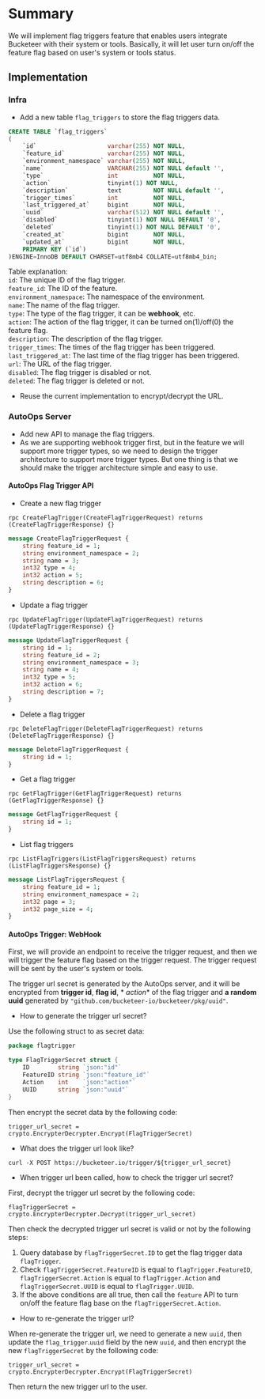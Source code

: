 # Summary

We will implement flag triggers feature that enables users integrate Bucketeer with their system or tools. Basically, it
will let user turn on/off the feature flag based on user's system or tools status.

## Implementation

### Infra

* Add a new table `flag_triggers` to store the flag triggers data.

```sql
CREATE TABLE `flag_triggers`
(
    `id`                    varchar(255) NOT NULL,
    `feature_id`            varchar(255) NOT NULL,
    `environment_namespace` varchar(255) NOT NULL,
    `name`                  VARCHAR(255) NOT NULL default '',
    `type`                  int          NOT NULL,
    `action`                tinyint(1) NOT NULL,
    `description`           text         NOT NULL default '',
    `trigger_times`         int          NOT NULL,
    `last_triggered_at`     bigint       NOT NULL,
    `uuid`                  varchar(512) NOT NULL default '',
    `disabled`              tinyint(1) NOT NULL DEFAULT '0',
    `deleted`               tinyint(1) NOT NULL DEFAULT '0',
    `created_at`            bigint       NOT NULL,
    `updated_at`            bigint       NOT NULL,
    PRIMARY KEY (`id`)
)ENGINE=InnoDB DEFAULT CHARSET=utf8mb4 COLLATE=utf8mb4_bin;
```

Table explanation:\
`id`: The unique ID of the flag trigger.\
`feature_id`: The ID of the feature. \
`environment_namespace`: The namespace of the environment.\
`name`: The name of the flag trigger.\
`type`: The type of the flag trigger, it can be **webhook**, etc.\
`action`: The action of the flag trigger, it can be turned on(1)/off(0) the feature flag.\
`description`: The description of the flag trigger.\
`trigger_times`: The times of the flag trigger has been triggered. \
`last_triggered_at`: The last time of the flag trigger has been triggered.\
`url`: The URL of the flag trigger. \
`disabled`: The flag trigger is disabled or not.\
`deleted`: The flag trigger is deleted or not.

* Reuse the current implementation to encrypt/decrypt the URL.

### AutoOps Server

* Add new API to manage the flag triggers.
* As we are supporting webhook trigger first, but in the feature we will support more trigger types, so we need to
  design the trigger architecture to support more trigger types. But one thing is that we should make the trigger
  architecture simple and easy to use.

#### AutoOps Flag Trigger API

- Create a new flag trigger

```Grpc
rpc CreateFlagTrigger(CreateFlagTriggerRequest) returns (CreateFlagTriggerResponse) {}
```

```proto
message CreateFlagTriggerRequest {
    string feature_id = 1;
    string environment_namespace = 2;
    string name = 3;
    int32 type = 4;
    int32 action = 5;
    string description = 6;
}
```

- Update a flag trigger

```Grpc
rpc UpdateFlagTrigger(UpdateFlagTriggerRequest) returns (UpdateFlagTriggerResponse) {}
```

```proto
message UpdateFlagTriggerRequest {
    string id = 1;
    string feature_id = 2;
    string environment_namespace = 3;
    string name = 4;
    int32 type = 5;
    int32 action = 6;
    string description = 7;
}
```

- Delete a flag trigger

```Grpc
rpc DeleteFlagTrigger(DeleteFlagTriggerRequest) returns (DeleteFlagTriggerResponse) {}
```

```proto
message DeleteFlagTriggerRequest {
    string id = 1;
}
```

- Get a flag trigger

```Grpc
rpc GetFlagTrigger(GetFlagTriggerRequest) returns (GetFlagTriggerResponse) {}
```

```proto
message GetFlagTriggerRequest {
    string id = 1;
}
```

- List flag triggers

```Grpc
rpc ListFlagTriggers(ListFlagTriggersRequest) returns (ListFlagTriggersResponse) {}
```

```proto
message ListFlagTriggersRequest {
    string feature_id = 1;
    string environment_namespace = 2;
    int32 page = 3;
    int32 page_size = 4;
}
```

#### AutoOps Trigger: WebHook

First, we will provide an endpoint to receive the trigger request, and then we will trigger the feature flag based on
the trigger request. The trigger request will be sent by the user's system or tools.

The trigger url secret is generated by the AutoOps server, and it will be encrypted from **trigger id**, **flag id**, *
*action** of the flag trigger and **a random uuid** generated by `"github.com/bucketeer-io/bucketeer/pkg/uuid"`.

* How to generate the trigger url secret?

Use the following struct to as secret data:

```go
package flagtrigger

type FlagTriggerSecret struct {
	ID        string `json:"id"`
	FeatureID string `json:"feature_id"`
	Action    int    `json:"action"`
	UUID      string `json:"uuid"`
}

```

Then encrypt the secret data by the following code:

```
trigger_url_secret = crypto.EncrypterDecrypter.Encrypt(FlagTriggerSecret)
```

* What does the trigger url look like?

```curl
curl -X POST https://bucketeer.io/trigger/${trigger_url_secret}
```

* When trigger url been called, how to check the trigger url secret?

First, decrypt the trigger url secret by the following code:

```
flagTriggerSecret = crypto.EncrypterDecrypter.Decrypt(trigger_url_secret)
```

Then check the decrypted trigger url secret is valid or not by the following steps:

1. Query database by `flagTriggerSecret.ID` to get the flag trigger data `flagTrigger`.
2. Check `flagTriggerSecret.FeatureID` is equal to `flagTrigger.FeatureID`, `flagTriggerSecret.Action` is
   equal to `flagTrigger.Action` and `flagTriggerSecret.UUID` is equal to `flagTrigger.UUID`.
3. If the above conditions are all true, then call the `feature` API to turn on/off the feature flag base on
   the `flagTriggerSecret.Action`.

* How to re-generate the trigger url?

When re-generate the trigger url, we need to generate a new `uuid`, then update the `flag_trigger`.`uuid` field by the
new `uuid`, and then encrypt the new `flagTriggerSecret` by the following code:

```
trigger_url_secret = crypto.EncrypterDecrypter.Encrypt(FlagTriggerSecret)
```

Then return the new trigger url to the user.
